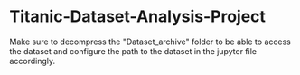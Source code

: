 # Titanic-Dataset-Analysis-Project

Make sure to decompress the "Dataset_archive" folder to be able to access the dataset and configure the path to the dataset in the jupyter file accordingly.
